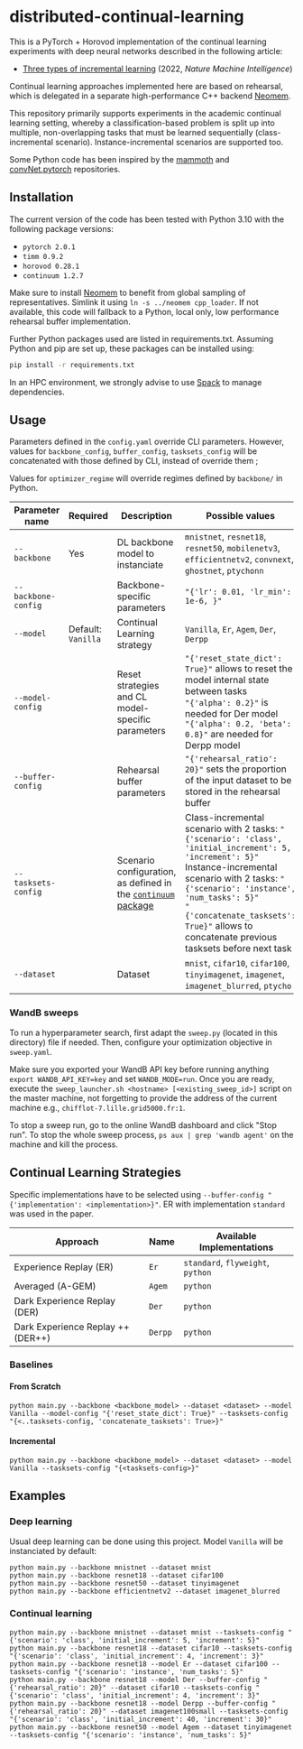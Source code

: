# distributed-continual-learning

This is a PyTorch + Horovod implementation of the continual learning experiments with deep neural networks described in the following article:

* [Three types of incremental learning](https://www.nature.com/articles/s42256-022-00568-3) (2022, *Nature Machine Intelligence*)

Continual learning approaches implemented here are based on rehearsal, which is delegated in a separate high-performance C++ backend [Neomem](https://gitlab.inria.fr/Kerdata/Kerdata-Codes/neomem).

This repository primarily supports experiments in the academic continual learning setting, whereby a classification-based problem is split up into multiple, non-overlapping tasks that must be learned sequentially (class-incremental scenario). Instance-incremental scenarios are supported too.

Some Python code has been inspired by the [mammoth](https://github.com/aimagelab/mammoth) and [convNet.pytorch](https://github.com/eladhoffer/convNet.pytorch/tree/master) repositories.

## Installation

The current version of the code has been tested with Python 3.10 with the following package versions:

* `pytorch 2.0.1`
* `timm 0.9.2`
* `horovod 0.28.1`
* `continuum 1.2.7`

Make sure to install [Neomem](https://gitlab.inria.fr/Kerdata/Kerdata-Codes/neomem) to benefit from global sampling of representatives. Simlink it using `ln -s ../neomem cpp_loader`. If not available, this code will fallback to a Python, local only, low performance rehearsal buffer implementation.

Further Python packages used are listed in requirements.txt. Assuming Python and pip are set up, these packages can be installed using:

```bash
pip install -r requirements.txt
```

In an HPC environment, we strongly advise to use [Spack](https://github.com/spack/spack) to manage dependencies.

## Usage

Parameters defined in the `config.yaml` override CLI parameters. However, values for `backbone_config`, `buffer_config`, `tasksets_config` will be concatenated with those defined by CLI, instead of override them ;

Values for `optimizer_regime` will override regimes defined by `backbone/` in Python.

| Parameter name | Required | Description | Possible values |
|---|---|---|---|
| `--backbone` | Yes | DL backbone model to instanciate  | `mnistnet`, `resnet18`, `resnet50`, `mobilenetv3`, `efficientnetv2`, `convnext`, `ghostnet`, `ptychonn` |
| `--backbone-config` |   | Backbone-specific parameters  | `"{'lr': 0.01, 'lr_min': 1e-6, }"` |
| `--model` | Default: `Vanilla` | Continual Learning strategy | `Vanilla`, `Er`, `Agem`, `Der`, `Derpp` |
| `--model-config` |   | Reset strategies and CL model-specific parameters | `"{'reset_state_dict': True}"` allows to reset the model internal state between tasks<br>`"{'alpha': 0.2}"` is needed for Der model<br>`"{'alpha': 0.2, 'beta': 0.8}"` are needed for Derpp model |
| `--buffer-config` |   | Rehearsal buffer parameters  |  `"{'rehearsal_ratio': 20}"` sets the proportion of the input dataset to be stored in the rehearsal buffer |
| `--tasksets-config` |   | Scenario configuration, as defined in the [`continuum` package](https://continuum.readthedocs.io/en/latest/tutorials/scenarios/scenarios.html)  | Class-incremental scenario with 2 tasks: `"{'scenario': 'class', 'initial_increment': 5, 'increment': 5}"`<br>Instance-incremental scenario with 2 tasks: `"{'scenario': 'instance', 'num_tasks': 5}"`<br>`"{'concatenate_tasksets': True}"` allows to concatenate previous tasksets before next task |
| `--dataset` |   | Dataset  | `mnist`, `cifar10`, `cifar100`, `tinyimagenet`, `imagenet`, `imagenet_blurred`, `ptycho` |

### WandB sweeps

To run a hyperparameter search, first adapt the `sweep.py` (located in this directory) file if needed. Then, configure your optimization objective in `sweep.yaml`.

Make sure you exported your WandB API key before running anything `export WANDB_API_KEY=key` and set `WANDB_MODE=run`. Once you are ready, execute the `sweep_launcher.sh <hostname> [<existing_sweep_id>]` script on the master machine, not forgetting to provide the address of the current machine e.g., `chifflot-7.lille.grid5000.fr:1`.

To stop a sweep run, go to the online WandB dashboard and click "Stop run". To stop the whole sweep process, `ps aux | grep 'wandb agent'` on the machine and kill the process.

## Continual Learning Strategies

Specific implementations have to be selected using `--buffer-config "{'implementation': <implementation>}"`. ER with implementation `standard` was used in the paper.

| Approach | Name | Available Implementations |
|---|---|---|
| Experience Replay (ER) | `Er` | `standard`, `flyweight`, `python` |
| Averaged (A-GEM) | `Agem` | `python` |
| Dark Experience Replay (DER) | `Der` | `python` |
| Dark Experience Replay ++ (DER++) | `Derpp` | `python` |

### Baselines

#### From Scratch

```
python main.py --backbone <backbone_model> --dataset <dataset> --model Vanilla --model-config "{'reset_state_dict': True}" --tasksets-config "{<..tasksets-config, 'concatenate_tasksets': True>}"
```

#### Incremental

```
python main.py --backbone <backbone_model> --dataset <dataset> --model Vanilla --tasksets-config "{<tasksets-config>}"
```

## Examples

### Deep learning

Usual deep learning can be done using this project. Model `Vanilla` will be instanciated by default:

```
python main.py --backbone mnistnet --dataset mnist
python main.py --backbone resnet18 --dataset cifar100
python main.py --backbone resnet50 --dataset tinyimagenet
python main.py --backbone efficientnetv2 --dataset imagenet_blurred
```

### Continual learning

```
python main.py --backbone mnistnet --dataset mnist --tasksets-config "{'scenario': 'class', 'initial_increment': 5, 'increment': 5}"
python main.py --backbone resnet18 --dataset cifar10 --tasksets-config "{'scenario': 'class', 'initial_increment': 4, 'increment': 3}"
python main.py --backbone resnet18 --model Er --dataset cifar100 --tasksets-config "{'scenario': 'instance', 'num_tasks': 5}"
python main.py --backbone resnet18 --model Der --buffer-config "{'rehearsal_ratio': 20}" --dataset cifar10 --tasksets-config "{'scenario': 'class', 'initial_increment': 4, 'increment': 3}"
python main.py --backbone resnet18 --model Derpp --buffer-config "{'rehearsal_ratio': 20}" --dataset imagenet100small --tasksets-config "{'scenario': 'class', 'initial_increment': 40, 'increment': 30}"
python main.py --backbone resnet50 --model Agem --dataset tinyimagenet --tasksets-config "{'scenario': 'instance', 'num_tasks': 5}"
```
